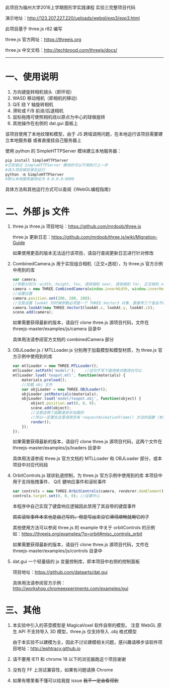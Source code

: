 此项目为福州大学2016上学期图形学实践课程 实验三完整项目代码

演示地址：http://123.207.227.220/uploads/webgl/exp3/exp3.html

此项目基于 three.js r82 编写

three.js 官方网址：https://threejs.org

three.js 中文文档：http://techbrood.com/threejs/docs/

---
# 一、使用说明
1. 方向键旋转相机镜头（即环视）
2. WASD 移动相机（即相机的移动）
3. Q/E 绕 Y 轴旋转相机
4. 滑轮或 F/B 前进/后退相机
5. 鼠标拖拽可使照相机绕以原点为中心的球做旋转
6. 其他操作在右侧的 dat.gui 面板上

该项目使用了本地纹理和模型，由于 JS 跨域调用问题，在本地运行该项目需要建立本地服务器
或者直接挂自己服务器上

使用 python 的 SimpleHTTPServer 模块建立本地服务器：
```python
pip install SimpleHTTPServer
#已安装过 SimpleHTTPServer 模块的可以不用执行上一步
#进入项目根目录后运行
python -m SimpleHTTPServer
#默认本地服务器地址为 0.0.0.0:8000
```
具体方法和其他运行方式可以查阅《WebGL编程指南》

# 二、外部 js 文件
1. three.js
    three.js 项目地址：https://github.com/mrdoob/three.js

    three.js 更新日志：https://github.com/mrdoob/three.js/wiki/Migration-Guide

    如果使用更高的版本无法运行该项目，请自行查阅更新日志进行针对修改

2. CombinedCamera.js
    用于实现组合相机（正交+透视），为 three.js 官方示例中用到的库
    ```javascript
    var camera;
    //参数分别为：width, height, fov, 透视相机 near, 透视相机 far, 正交相机 near, 正交相机 far
    camera = new THREE.CombinedCamera(window.innerWidth, window.innerHeight, 70, 1, 6000, -1, 6000);
    //设置位置
    camera.position.set(200, 200, 200);
    //注意设置 lookAt 的时候参数必须是一个 THREE.Vector3 对象，直接传三个值会不起作用
    camera.lookAt(new THREE.Vector3(lookAt.x, lookAt.y, lookAt.z));
    scene.add(camera);
    ```
    如果需要获得最新的版本，请自行 clone three.js 源项目代码，文件在 threejs-master/examples/js/camera 目录中

    具体用法请参阅官方文档的 combinedCamera 部分

3. OBJLoader.js / MTLLoader.js
    分别用于加载模型和模型材质，为 three.js 官方示例中使用到的库
    ```js
    var mtlLoader = new THREE.MTLLoader();
    mtlLoader.setPath('model/');    //这句不写下面用绝对路径也可以
    mtlLoader.load('teapot.mtl', function(materials) {
        materials.preload();
        //加载 obj 文件
        var objLoader = new THREE.OBJLoader();
        objLoader.setMaterials(materials);
        objLoader.load('model/teapot.obj', function(object) {
            object.position.set(0, 0, 0);
            scene.add(object);
            //注意这两个函数是异步加载的
            //所以一定要在这里调用含有 requestAnimationFrame() 方法的函数（本实验中是 render())
            render();
        });
    });
    ```
    如果需要获得最新的版本，请自行 clone three.js 源项目代码，这两个文件在 threejs-master/examples/js/loaders 目录中

    具体用法请参阅 three.js 官方文档的 MTLLoader 和 OBJLoader 部分，或本项目中对应代码段

4. OrbitControls.js
    球状轨道控制，为 three.js 官方示例中使用到的库
    本项目中用于支持拖拽事件、 Q/E 健响应事件和滚轮事件
    ```javascript
    var controls = new THREE.OrbitControls(camera, renderer.domElement);
    controls.target.set(0, 0, 0); //设置中心
    ```
    本程序中自己实现了键盘响应逻辑因此禁用了其自带的键盘事件

    ~~其实滚轮事件本来也是自己写的，但是写出来没它滑得顺畅就用它的了~~

    其他使用方法可以参阅 three.js 的 example 中关于 orbitControls 的示例如：https://threejs.org/examples/?q=orbit#misc_controls_orbit

    如果需要获得最新的版本，请自行 clone three.js 源项目代码，文件在 threejs-master/examples/js/controls 目录中

5. dat.gui
    一个轻量级的 js 变量控制库，即本项目中右侧的控制面板

    项目地址：https://github.com/dataarts/dat.gui

    具体用法请参阅官方示例：http://workshop.chromeexperiments.com/examples/gui

# 三、其他
1. 本实验中引入的茶壶模型是 MagicaVoxel 软件自带的模型。
    注意 WebGL 原生 API 不支持导入 3D 模型，three.js 仅支持导入 .obj 格式模型
    
    由于本实验不以建模为主，因此不讨论建模相关问题，感兴趣请移步该软件项目地址：http://ephtracy.github.io
2. 请不要用 IE11 和 chrome 18 以下的浏览器跑这个项目谢谢
3. 没有在 FF 上测试兼容性，如果有问题请换 Chrome
4. 如果有哪里看不懂可以给我提 issue ~~我不一定会看得到~~
